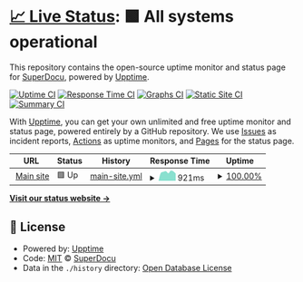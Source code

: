 # [📈 Live Status](https://status.superdocu.com): <!--live status--> **🟩 All systems operational**

This repository contains the open-source uptime monitor and status page for [SuperDocu](https://www.superdocu.com/), powered by [Upptime](https://github.com/upptime/upptime).

[![Uptime CI](https://github.com/SuperDocu/status-page/workflows/Uptime%20CI/badge.svg)](https://github.com/SuperDocu/status-page/actions?query=workflow%3A%22Uptime+CI%22)
[![Response Time CI](https://github.com/SuperDocu/status-page/workflows/Response%20Time%20CI/badge.svg)](https://github.com/SuperDocu/status-page/actions?query=workflow%3A%22Response+Time+CI%22)
[![Graphs CI](https://github.com/SuperDocu/status-page/workflows/Graphs%20CI/badge.svg)](https://github.com/SuperDocu/status-page/actions?query=workflow%3A%22Graphs+CI%22)
[![Static Site CI](https://github.com/SuperDocu/status-page/workflows/Static%20Site%20CI/badge.svg)](https://github.com/SuperDocu/status-page/actions?query=workflow%3A%22Static+Site+CI%22)
[![Summary CI](https://github.com/SuperDocu/status-page/workflows/Summary%20CI/badge.svg)](https://github.com/SuperDocu/status-page/actions?query=workflow%3A%22Summary+CI%22)

With [Upptime](https://upptime.js.org), you can get your own unlimited and free uptime monitor and status page, powered entirely by a GitHub repository. We use [Issues](https://github.com/SuperDocu/status-page/issues) as incident reports, [Actions](https://github.com/SuperDocu/status-page/actions) as uptime monitors, and [Pages](https://status.superdocu.com) for the status page.

<!--start: status pages-->
<!-- This summary is generated by Upptime (https://github.com/upptime/upptime) -->
<!-- Do not edit this manually, your changes will be overwritten -->
<!-- prettier-ignore -->
| URL | Status | History | Response Time | Uptime |
| --- | ------ | ------- | ------------- | ------ |
| <img alt="" src="https://icons.duckduckgo.com/ip3/www.superdocu.com.ico" height="13"> [Main site](https://www.superdocu.com) | 🟩 Up | [main-site.yml](https://github.com/Superdocu/status-page/commits/HEAD/history/main-site.yml) | <details><summary><img alt="Response time graph" src="./graphs/main-site/response-time-week.png" height="20"> 921ms</summary><br><a href="https://status.superdocu.com/history/main-site"><img alt="Response time 949" src="https://img.shields.io/endpoint?url=https%3A%2F%2Fraw.githubusercontent.com%2FSuperdocu%2Fstatus-page%2FHEAD%2Fapi%2Fmain-site%2Fresponse-time.json"></a><br><a href="https://status.superdocu.com/history/main-site"><img alt="24-hour response time 943" src="https://img.shields.io/endpoint?url=https%3A%2F%2Fraw.githubusercontent.com%2FSuperdocu%2Fstatus-page%2FHEAD%2Fapi%2Fmain-site%2Fresponse-time-day.json"></a><br><a href="https://status.superdocu.com/history/main-site"><img alt="7-day response time 921" src="https://img.shields.io/endpoint?url=https%3A%2F%2Fraw.githubusercontent.com%2FSuperdocu%2Fstatus-page%2FHEAD%2Fapi%2Fmain-site%2Fresponse-time-week.json"></a><br><a href="https://status.superdocu.com/history/main-site"><img alt="30-day response time 910" src="https://img.shields.io/endpoint?url=https%3A%2F%2Fraw.githubusercontent.com%2FSuperdocu%2Fstatus-page%2FHEAD%2Fapi%2Fmain-site%2Fresponse-time-month.json"></a><br><a href="https://status.superdocu.com/history/main-site"><img alt="1-year response time 919" src="https://img.shields.io/endpoint?url=https%3A%2F%2Fraw.githubusercontent.com%2FSuperdocu%2Fstatus-page%2FHEAD%2Fapi%2Fmain-site%2Fresponse-time-year.json"></a></details> | <details><summary><a href="https://status.superdocu.com/history/main-site">100.00%</a></summary><a href="https://status.superdocu.com/history/main-site"><img alt="All-time uptime 99.97%" src="https://img.shields.io/endpoint?url=https%3A%2F%2Fraw.githubusercontent.com%2FSuperdocu%2Fstatus-page%2FHEAD%2Fapi%2Fmain-site%2Fuptime.json"></a><br><a href="https://status.superdocu.com/history/main-site"><img alt="24-hour uptime 100.00%" src="https://img.shields.io/endpoint?url=https%3A%2F%2Fraw.githubusercontent.com%2FSuperdocu%2Fstatus-page%2FHEAD%2Fapi%2Fmain-site%2Fuptime-day.json"></a><br><a href="https://status.superdocu.com/history/main-site"><img alt="7-day uptime 100.00%" src="https://img.shields.io/endpoint?url=https%3A%2F%2Fraw.githubusercontent.com%2FSuperdocu%2Fstatus-page%2FHEAD%2Fapi%2Fmain-site%2Fuptime-week.json"></a><br><a href="https://status.superdocu.com/history/main-site"><img alt="30-day uptime 100.00%" src="https://img.shields.io/endpoint?url=https%3A%2F%2Fraw.githubusercontent.com%2FSuperdocu%2Fstatus-page%2FHEAD%2Fapi%2Fmain-site%2Fuptime-month.json"></a><br><a href="https://status.superdocu.com/history/main-site"><img alt="1-year uptime 99.97%" src="https://img.shields.io/endpoint?url=https%3A%2F%2Fraw.githubusercontent.com%2FSuperdocu%2Fstatus-page%2FHEAD%2Fapi%2Fmain-site%2Fuptime-year.json"></a></details>

<!--end: status pages-->

[**Visit our status website →**](https://status.superdocu.com)

## 📄 License

- Powered by: [Upptime](https://github.com/upptime/upptime)
- Code: [MIT](./LICENSE) © [SuperDocu](https://www.superdocu.com/)
- Data in the `./history` directory: [Open Database License](https://opendatacommons.org/licenses/odbl/1-0/)
